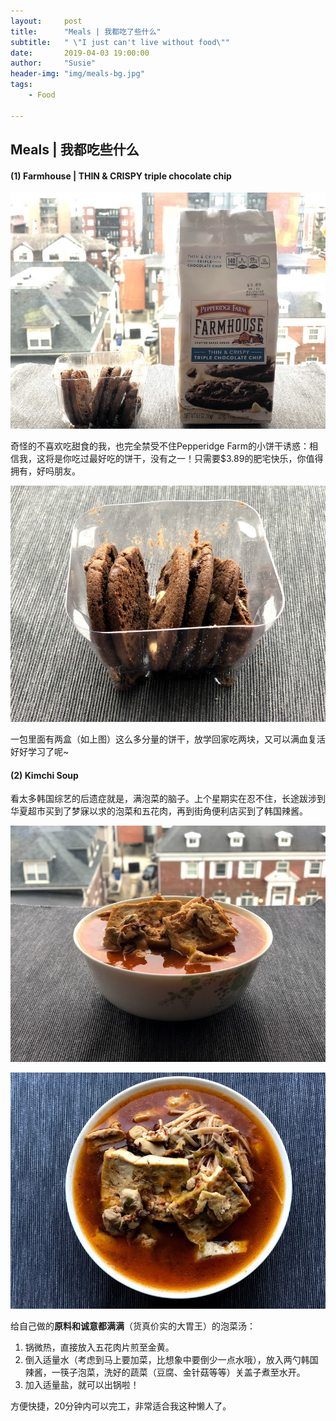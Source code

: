 ```yaml
---
layout:     post
title:      "Meals | 我都吃了些什么"
subtitle:   " \"I just can't live without food\""
date:       2019-04-03 19:00:00
author:     "Susie"
header-img: "img/meals-bg.jpg"
tags:
    - Food

---
```


## Meals | 我都吃些什么

#### (1) Farmhouse | THIN & CRISPY triple chocolate chip

![img](/img/in-post/meals/entire-choc.jpg)

奇怪的不喜欢吃甜食的我，也完全禁受不住Pepperidge Farm的小饼干诱惑：相信我，这将是你吃过最好吃的饼干，没有之一！只需要$3.89的肥宅快乐，你值得拥有，好吗朋友。

![img](/img/in-post/meals/choc.jpg)

一包里面有两盒（如上图）这么多分量的饼干，放学回家吃两块，又可以满血复活好好学习了呢~



#### (2) Kimchi Soup

看太多韩国综艺的后遗症就是，满泡菜的脑子。上个星期实在忍不住，长途跋涉到华夏超市买到了梦寐以求的泡菜和五花肉，再到街角便利店买到了韩国辣酱。

![img](/img/in-post/meals/kimchi.jpg)

![img](/img/in-post/meals/front-kimchi.jpg)

给自己做的**原料和诚意都满满**（货真价实的大胃王）的泡菜汤：

1. 锅微热，直接放入五花肉片煎至金黄。
2. 倒入适量水（考虑到马上要加菜，比想象中要倒少一点水哦），放入两勺韩国辣酱，一筷子泡菜，洗好的蔬菜（豆腐、金针菇等等）关盖子煮至水开。
3. 加入适量盐，就可以出锅啦！

方便快捷，20分钟内可以完工，非常适合我这种懒人了。